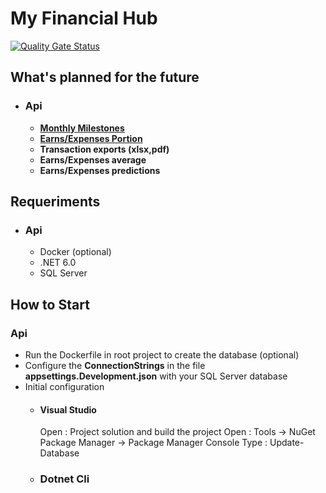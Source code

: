# My Financial Hub


[![Quality Gate Status](https://sonarcloud.io/api/project_badges/measure?project=Chingling152_my-financial-hub&metric=alert_status)](https://sonarcloud.io/summary/new_code?id=Chingling152_my-financial-hub)  

## What's planned for the future

- ### Api
  - **[Monthly Milestones](https://github.com/Chingling152/my-financial-hub/issues/9)**
  - **[Earns/Expenses Portion](https://github.com/Chingling152/my-financial-hub/issues/10)**
  - **Transaction exports (xlsx,pdf)**
  - **Earns/Expenses average**
  - **Earns/Expenses predictions**

## Requeriments
- ### Api
  * Docker (optional)
  * .NET 6.0
  * SQL Server 

## How to Start
### Api
* Run the Dockerfile in root project to create the database (optional)
* Configure the **ConnectionStrings** in the file **appsettings.Development.json** with your SQL Server database
* Initial configuration
  * #### Visual Studio
    Open : Project solution and build the project
    Open : Tools -> NuGet Package Manager -> Package Manager Console
    Type : Update-Database
  * ### Dotnet Cli
